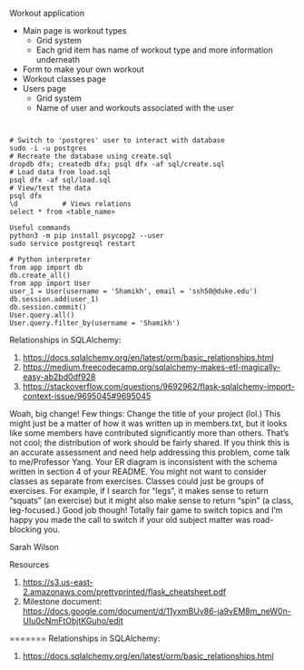 Workout application

- Main page is workout types
    - Grid system
    - Each grid item has name of workout type and more information underneath
- Form to make your own workout
- Workout classes page
- Users page
    - Grid system
    - Name of user and workouts associated with the user



```


# Switch to 'postgres' user to interact with database
sudo -i -u postgres
# Recreate the database using create.sql
dropdb dfx; createdb dfx; psql dfx -af sql/create.sql
# Load data from load.sql
psql dfx -af sql/load.sql
# View/test the data
psql dfx
\d           # Views relations
select * from <table_name>
```


```
Useful commands
python3 -m pip install psycopg2 --user
sudo service postgresql restart
```

```
# Python interpreter
from app import db
db.create_all()
from app import User
user_1 = User(username = 'Shamikh', email = 'ssh50@duke.edu')
db.session.add(user_1)
db.session.commit()
User.query.all()
User.query.filter_by(username = 'Shamikh')
```






Relationships in SQLAlchemy:
1. https://docs.sqlalchemy.org/en/latest/orm/basic_relationships.html
2. https://medium.freecodecamp.org/sqlalchemy-makes-etl-magically-easy-ab2bd0df928
3. https://stackoverflow.com/questions/9692962/flask-sqlalchemy-import-context-issue/9695045#9695045


Woah, big change! Few things:
Change the title of your project (lol.)
This might just be a matter of how it was written up in members.txt, but it looks like some members have contributed significantly more than others. That’s not cool; the distribution of work should be fairly shared. If you think this is an accurate assessment and need help addressing this problem, come talk to me/Professor Yang.
Your ER diagram is inconsistent with the schema written in section 4 of your README.
You might not want to consider classes as separate from exercises. Classes could just be groups of exercises. For example, if I search for “legs”, it makes sense to return “squats” (an exercise) but it might also make sense to return “spin” (a class, leg-focused.)
Good job though! Totally fair game to switch topics and I’m happy you made the call to switch if your old subject matter was road-blocking you.

Sarah
Wilson


Resources
1. https://s3.us-east-2.amazonaws.com/prettyprinted/flask_cheatsheet.pdf
2. Milestone document: https://docs.google.com/document/d/11yxmBUv86-ja9vEM8m_neW0n-UIu0cNmFtObjtKGuho/edit

=======
Relationships in SQLAlchemy:
1. https://docs.sqlalchemy.org/en/latest/orm/basic_relationships.html
